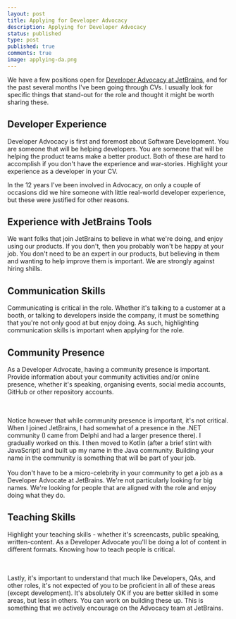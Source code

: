 ```yaml
---
layout: post
title: Applying for Developer Advocacy
description: Applying for Developer Advocacy 
status: published
type: post
published: true
comments: true
image: applying-da.png
---
```


We have a few positions open for [Developer Advocacy at JetBrains](https://www.jetbrains.com/careers/jobs/?role=Developer%20Advocate), and for 
the past several months I've been going through CVs. I usually look for specific things that stand-out for the role and thought it might be worth sharing these. 

## Developer Experience

Developer Advocacy is first and foremost about Software Development. You are someone 
that will be helping developers. You are someone that will be helping the product teams make a better product. Both of these are hard to accomplish
if you don't have the experience and war-stories. Highlight your experience as a developer in your CV.

In the 12 years I've been involved in Advocacy, on only a couple of occasions did we hire someone with little real-world developer experience, but these 
were justified for other reasons. 

## Experience with JetBrains Tools

We want folks that join JetBrains to believe in what we're doing, and enjoy using our products. If you don't, then you probably
won't be happy at your job. You don't need to be an expert in our products, but believing in them and wanting to help improve them is important. We are strongly
against hiring shills. 

## Communication Skills

Communicating is critical in the role. Whether it's talking to a customer at a booth, or 
talking to developers inside the company, it must be something that you're not only good at but enjoy doing. As such, highlighting communication skills
is important when applying for the role.

## Community Presence

As a Developer Advocate, having a community presence is important. Provide information about your community activities and/or online presence, whether 
it's speaking, organising events, social media accounts, GitHub or other repository accounts.

<br/>
<br/>
Notice however that while community presence is important, it's not critical. 
When I joined JetBrains, I had somewhat of a presence in the .NET community (I came from Delphi and had a larger presence there). I gradually worked on this. I then moved
to Kotlin (after a brief stint with JavaScript) and built up my name in the Java community. Building your name in the community is something that will be part of your job.

<br/>
<br/>
You don't have to be a micro-celebrity in your community to get a job as a Developer Advocate at JetBrains. We're not particularly looking for big names. We're looking
for people that are aligned with the role and enjoy doing what they do. 

## Teaching Skills

Highlight your teaching skills - whether it's screencasts, public speaking, written-content. As a Developer Advocate you'll be doing a lot of content in different
formats. Knowing how to teach people is critical. 

<br/>
<br/>
Lastly, it's important to understand that much like Developers, QAs, and other roles, it's not expected of you to be proficient in all of these areas (except development).
It's absolutely OK if you are better skilled in some areas, but less in others. You can work on building these up. This is something that we actively
encourage on the Advocacy team at JetBrains. 
